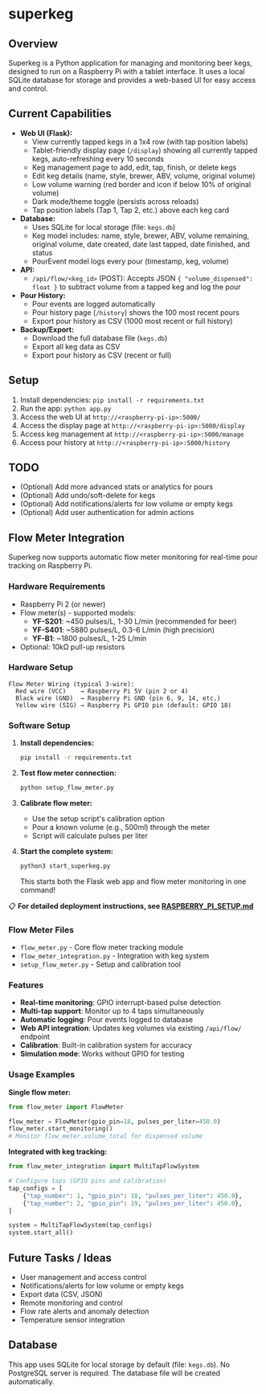 # superkeg

## Overview
Superkeg is a Python application for managing and monitoring beer kegs, designed to run on a Raspberry Pi with a tablet interface. It uses a local SQLite database for storage and provides a web-based UI for easy access and control.

## Current Capabilities
- **Web UI (Flask):**
  - View currently tapped kegs in a 1x4 row (with tap position labels)
  - Tablet-friendly display page (`/display`) showing all currently tapped kegs, auto-refreshing every 10 seconds
  - Keg management page to add, edit, tap, finish, or delete kegs
  - Edit keg details (name, style, brewer, ABV, volume, original volume)
  - Low volume warning (red border and icon if below 10% of original volume)
  - Dark mode/theme toggle (persists across reloads)
  - Tap position labels (Tap 1, Tap 2, etc.) above each keg card
- **Database:**
  - Uses SQLite for local storage (file: `kegs.db`)
  - Keg model includes: name, style, brewer, ABV, volume remaining, original volume, date created, date last tapped, date finished, and status
  - PourEvent model logs every pour (timestamp, keg, volume)
- **API:**
  - `/api/flow/<keg_id>` (POST): Accepts JSON `{ "volume_dispensed": float }` to subtract volume from a tapped keg and log the pour
- **Pour History:**
  - Pour events are logged automatically
  - Pour history page (`/history`) shows the 100 most recent pours
  - Export pour history as CSV (1000 most recent or full history)
- **Backup/Export:**
  - Download the full database file (`kegs.db`)
  - Export all keg data as CSV
  - Export pour history as CSV (recent or full)

## Setup
1. Install dependencies: `pip install -r requirements.txt`
2. Run the app: `python app.py`
3. Access the web UI at `http://<raspberry-pi-ip>:5000/`
4. Access the display page at `http://<raspberry-pi-ip>:5000/display`
5. Access keg management at `http://<raspberry-pi-ip>:5000/manage`
6. Access pour history at `http://<raspberry-pi-ip>:5000/history`

## TODO
- (Optional) Add more advanced stats or analytics for pours
- (Optional) Add undo/soft-delete for kegs
- (Optional) Add notifications/alerts for low volume or empty kegs
- (Optional) Add user authentication for admin actions

## Flow Meter Integration

Superkeg now supports automatic flow meter monitoring for real-time pour tracking on Raspberry Pi.

### Hardware Requirements
- Raspberry Pi 2 (or newer)
- Flow meter(s) - supported models:
  - **YF-S201**: ~450 pulses/L, 1-30 L/min (recommended for beer)
  - **YF-S401**: ~5880 pulses/L, 0.3-6 L/min (high precision)
  - **YF-B1**: ~1800 pulses/L, 1-25 L/min
- Optional: 10kΩ pull-up resistors

### Hardware Setup
```
Flow Meter Wiring (typical 3-wire):
  Red wire (VCC)    → Raspberry Pi 5V (pin 2 or 4)
  Black wire (GND)  → Raspberry Pi GND (pin 6, 9, 14, etc.)
  Yellow wire (SIG) → Raspberry Pi GPIO pin (default: GPIO 18)
```

### Software Setup

1. **Install dependencies:**
   ```bash
   pip install -r requirements.txt
   ```

2. **Test flow meter connection:**
   ```bash
   python setup_flow_meter.py
   ```

3. **Calibrate flow meter:**
   - Use the setup script's calibration option
   - Pour a known volume (e.g., 500ml) through the meter
   - Script will calculate pulses per liter

4. **Start the complete system:**
   ```bash
   python3 start_superkeg.py
   ```
   This starts both the Flask web app and flow meter monitoring in one command!

📋 **For detailed deployment instructions, see [RASPBERRY_PI_SETUP.md](RASPBERRY_PI_SETUP.md)**

### Flow Meter Files
- `flow_meter.py` - Core flow meter tracking module
- `flow_meter_integration.py` - Integration with keg system
- `setup_flow_meter.py` - Setup and calibration tool

### Features
- **Real-time monitoring**: GPIO interrupt-based pulse detection
- **Multi-tap support**: Monitor up to 4 taps simultaneously  
- **Automatic logging**: Pour events logged to database
- **Web API integration**: Updates keg volumes via existing `/api/flow/` endpoint
- **Calibration**: Built-in calibration system for accuracy
- **Simulation mode**: Works without GPIO for testing

### Usage Examples

**Single flow meter:**
```python
from flow_meter import FlowMeter

flow_meter = FlowMeter(gpio_pin=18, pulses_per_liter=450.0)
flow_meter.start_monitoring()
# Monitor flow_meter.volume_total for dispensed volume
```

**Integrated with keg tracking:**
```python
from flow_meter_integration import MultiTapFlowSystem

# Configure taps (GPIO pins and calibration)
tap_configs = [
    {"tap_number": 1, "gpio_pin": 18, "pulses_per_liter": 450.0},
    {"tap_number": 2, "gpio_pin": 19, "pulses_per_liter": 450.0},
]

system = MultiTapFlowSystem(tap_configs)
system.start_all()
```

## Future Tasks / Ideas
- User management and access control
- Notifications/alerts for low volume or empty kegs
- Export data (CSV, JSON)
- Remote monitoring and control
- Flow rate alerts and anomaly detection
- Temperature sensor integration

## Database
This app uses SQLite for local storage by default (file: `kegs.db`). No PostgreSQL server is required. The database file will be created automatically.
